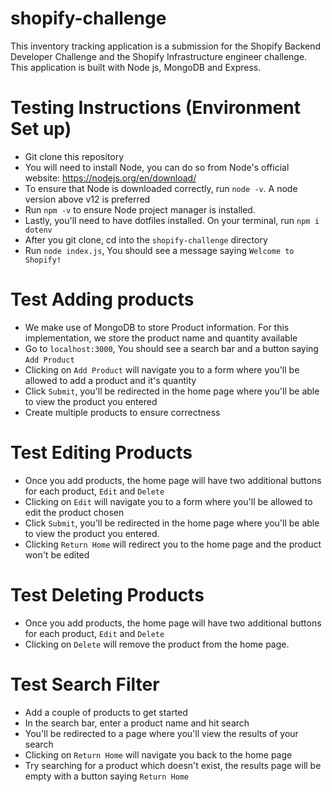 # shopify-challenge
This inventory tracking application is a submission for the Shopify Backend Developer Challenge and the Shopify Infrastructure engineer challenge. This application is built with Node js, MongoDB and Express.

# Testing Instructions (Environment Set up)
- Git clone this repository
- You will need to install Node, you can do so from Node's official website: https://nodejs.org/en/download/
- To ensure that Node is downloaded correctly, run `node -v`. A node version above v12 is preferred
- Run `npm -v` to ensure Node project manager is installed. 
- Lastly, you'll need to have dotfiles installed. On your terminal, run `npm i dotenv`
- After you git clone, cd into the `shopify-challenge` directory
- Run `node index.js`, You should see a message saying `Welcome to Shopify!`


# Test Adding products
- We make use of MongoDB to store Product information. For this implementation, we store the product name and quantity available
- Go to `localhost:3000`, You should see a search bar and a button saying `Add Product`
- Clicking on `Add Product` will navigate you to a form where you'll be allowed to add a product and it's quantity
- Click `Submit`, you'll be redirected in the home page where you'll be able to view the product you entered
- Create multiple products to ensure correctness

# Test Editing Products
- Once you add products, the home page will have two additional buttons for each product, `Edit` and `Delete`
- Clicking on `Edit` will navigate you to a form where you'll be allowed to edit the product chosen
- Click `Submit`, you'll be redirected in the home page where you'll be able to view the product you entered.
- Clicking `Return Home` will redirect you to the home page and the product won't be edited

# Test Deleting Products
- Once you add products, the home page will have two additional buttons for each product, `Edit` and `Delete`
- Clicking on `Delete` will remove the product from the home page.

# Test Search Filter
- Add a couple of products to get started
- In the search bar, enter a product name and hit search
- You'll be redirected to a page where you'll view the results of your search
- Clicking on `Return Home` will navigate you back to the home page
- Try searching for a product which doesn't exist, the results page will be empty with a button saying `Return Home`


